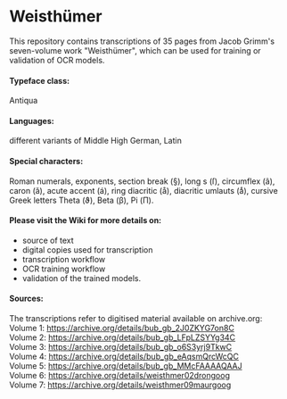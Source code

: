 # Weisthümer
This repository contains transcriptions of 35 pages from Jacob Grimm's seven-volume work "Weisthümer", which can be used for training or validation of OCR models.

#### Typeface class: 
Antiqua

#### Languages:
different variants of Middle High German, Latin

#### Special characters:
Roman numerals, exponents, section break (§), long s (ſ), circumflex (â), caron (ǎ), acute accent (á), ring diacritic (å), diacritic umlauts (aͤ), cursive Greek letters Theta (ϑ), Beta (β), Pi (Π).

#### Please visit the Wiki for more details on:
* source of text
* digital copies used for transcription
* transcription workflow 
* OCR training workflow 
* validation of the trained models.

#### Sources:
The transcriptions refer to digitised material available on archive.org: <br>
Volume 1: https://archive.org/details/bub_gb_2J0ZKYG7on8C <br>
Volume 2: https://archive.org/details/bub_gb_LFpLZSYYg34C <br>
Volume 3: https://archive.org/details/bub_gb_o6S3yrj9TkwC <br>
Volume 4: https://archive.org/details/bub_gb_eAqsmQrcWcQC <br>
Volume 5: https://archive.org/details/bub_gb_MMcFAAAAQAAJ <br>
Volume 6: https://archive.org/details/weisthmer02drongoog <br>
Volume 7: https://archive.org/details/weisthmer09maurgoog <br>



